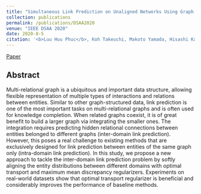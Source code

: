 ```yaml
---
title: "Simultaneous Link Prediction on Unaligned Networks Using Graph Embedding and Optimal Transport"
collection: publications
permalink: /publications/DSAA2020
venue: "IEEE DSAA 2020"
date: 2020-8-5
citation: '<b>Luu Huu Phuc</b>, Koh Takeuchi, Makoto Yamada, Hisashi Kashima. <i>IEEE International Conference on Data Science and Advanced Analytics</i>. <b>IEEE DSAA 2020</b>.'
---
```


[Paper](https://ieeexplore.ieee.org/document/9260046)

## Abstract
Multi-relational graph is a ubiquitous and important data structure, allowing flexible representation of multiple types of interactions and relations between entities. Similar to other graph-structured data, link prediction is one of the most important tasks on multi-relational graphs and is often used for knowledge completion. When related graphs coexist, it is of great benefit to build a larger graph via integrating the smaller ones. The integration requires predicting hidden relational connections between entities belonged to different graphs (inter-domain link prediction). However, this poses a real challenge to existing methods that are exclusively designed for link prediction between entities of the same graph only (intra-domain link prediction). In this study, we propose a new approach to tackle the inter-domain link prediction problem by softly aligning the entity distributions between different domains with optimal transport and maximum mean discrepancy regularizers. Experiments on real-world datasets show that optimal transport regularizer is beneficial and considerably improves the performance of baseline methods. 



